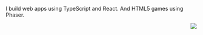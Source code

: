 I build web apps using TypeScript and React. And HTML5 games using Phaser.

<img style="float: right;" src="[whatever.jpg](https://github.com/sebsowter/sebsowter/assets/7384630/5e1b7231-95d6-46b1-9fa0-06a3b83dd8ff)" />
